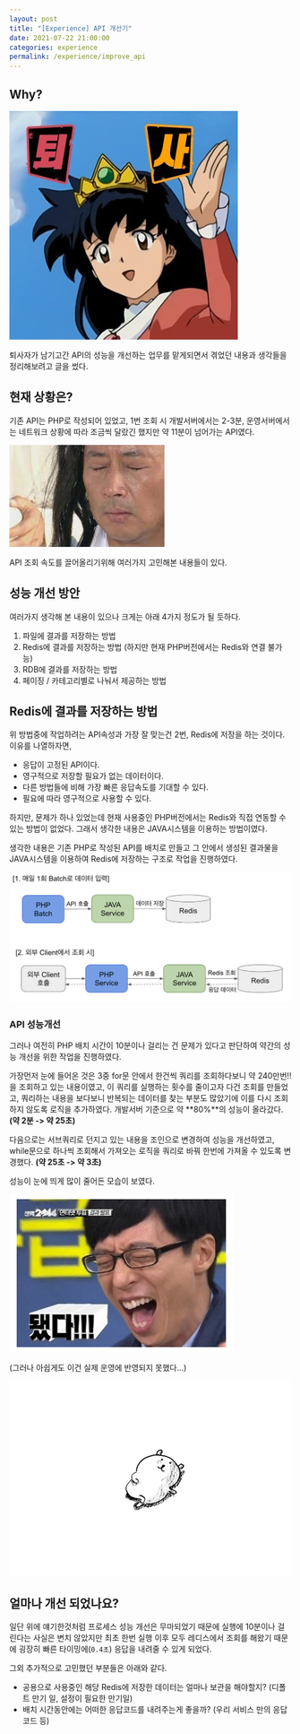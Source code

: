 ```yaml
---
layout: post
title: "[Experience] API 개선기"
date: 2021-07-22 21:00:00
categories: experience
permalink: /experience/improve_api
---
```


## Why?

<img src = "/img/가영이 퇴사.jpeg" class="middle-image"/>

퇴사자가 남기고간 API의 성능을 개선하는 업무를 맡게되면서 겪었던 내용과 생각들을 정리해보려고 글을 썼다.


## 현재 상황은?

기존 API는 PHP로 작성되어 있었고, 1번 조회 시 개발서버에서는 2-3분, 운영서버에서는 네트워크 상황에 따라 조금씩 달랐긴 했지만 약 11분이 넘어가는 API였다.

<img src = "/img/전광렬_참자짤.jpeg" class="middle-image"/>

API 조회 속도를 끌어올리기위해 여러가지 고민해본 내용들이 있다.


## 성능 개선 방안

여러가지 생각해 본 내용이 있으나 크게는 아래 4가지 정도가 될 듯하다. 

1. 파일에 결과를 저장하는 방법
2. Redis에 결과를 저장하는 방법 (하지만 현재 PHP버전에서는 Redis와 연결 불가능) 
3. RDB에 결과를 저장하는 방법
4. 페이징 / 카테고리별로 나눠서 제공하는 방법
   

## Redis에 결과를 저장하는 방법

위 방법중에 작업하려는 API속성과 가장 잘 맞는건 2번, Redis에 저장을 하는 것이다. 이유를 나열하자면, 

- 응답이 고정된 API이다.
- 영구적으로 저장할 필요가 없는 데이터이다.
- 다른 방법들에 비해 가장 빠른 응답속도를 기대할 수 있다.
- 필요에 따라 영구적으로 사용할 수 있다.

하지만, 문제가 하나 있었는데 현재 사용중인 PHP버전에서는 Redis와 직접 연동할 수 있는 방법이 없었다. 그래서 생각한 내용은 JAVA시스템을 이용하는 방법이였다.

생각한 내용은 기존 PHP로 작성된 API를 배치로 만들고 그 안에서 생성된 결과물을 JAVA시스템을 이용하여 Redis에 저장하는 구조로 작업을 진행하였다.

<img src = "/img/api개선구조.png" class="middle-image"/>



### API 성능개선

그러나 여전히 PHP 배치 시간이 10분이나 걸리는 건 문제가 있다고 판단하여 약간의 성능 개선을 위한 작업을 진행하였다.

 가장먼저 눈에 들어온 것은 3중 for문 안에서 한건씩 쿼리를 조회하다보니 약 240만번!! 을 조회하고 있는 내용이였고, 이 쿼리를 실행하는 횟수를 줄이고자 다건 조회를 만들었고, 쿼리하는 내용을 보다보니 반복되는 데이터를 찾는 부분도 많았기에 이를 다시 조회하지 않도록 로직을 추가하였다. 개발서버 기준으로 약 **80%**의 성능이 올라갔다. 
**(약 2분 -> 약 25초)**

다음으로는 서브쿼리로 던지고 있는 내용을 조인으로 변경하여 성능을 개선하였고, while문으로 하나씩 조회해서 가져오는 로직을 쿼리로 바꿔 한번에 가져올 수 있도록 변경했다. 
**(약 25초 -> 약 3초)**

성능이 눈에 띄게 많이 줄어든 모습이 보였다.

<img src = "/img/유재석_됐다.png" class="middle-image"/>

(그러나 아쉽게도 이건 실제 운영에 반영되지 못했다...)

<img src = "/img/곰돌이_심란.jpeg" class="small-image"/>

## 얼마나 개선 되었나요?

일단 위에 얘기한것처럼 프로세스 성능 개선은 무마되었기 때문에 실행에 10분이나 걸린다는 사실은 변치 않았지만 최초 한번 실행 이후 모두 레디스에서 조회를 해왔기 때문에 굉장히 빠른 타이밍에(`0.4초`) 응답을 내려줄 수 있게 되었다. 

그외 추가적으로 고민했던 부분들은 아래와 같다. 

- 공용으로 사용중인 해당 Redis에 저장한 데이터는 얼마나 보관을 해야할지? (디폴트 만기 일, 설정이 필요한 만기일)
- 배치 시간동안에는 어떠한 응답코드를 내려주는게 좋을까? (우리 서비스 만의 응답 코드 등)
